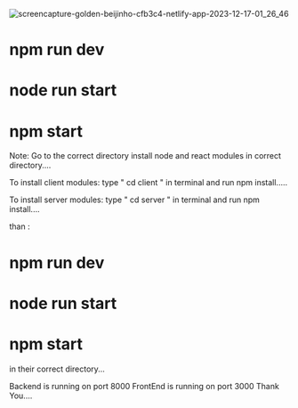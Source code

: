 ![screencapture-golden-beijinho-cfb3c4-netlify-app-2023-12-17-01_26_46](https://github.com/saeedbarcha/Message-Board-in-MERN/assets/80773074/e96f0cd9-763f-4579-b2df-50bc3df698ff)


<!-- to start server -->
# npm run dev 
<!-- or -->
# node run start

<!-- to start client -->
# npm start

Note:
Go to the correct directory
install node and react modules in correct directory....

To install client modules:
type " cd client " in terminal and run npm install.....

To install server modules:
type " cd server " in terminal and run npm install....

than :
<!-- to start server -->
# npm run dev 
<!-- or -->
# node run start

<!-- to start client -->
# npm start
in their correct directory...


Backend is running on port 8000
FrontEnd is running on port 3000
Thank You....
